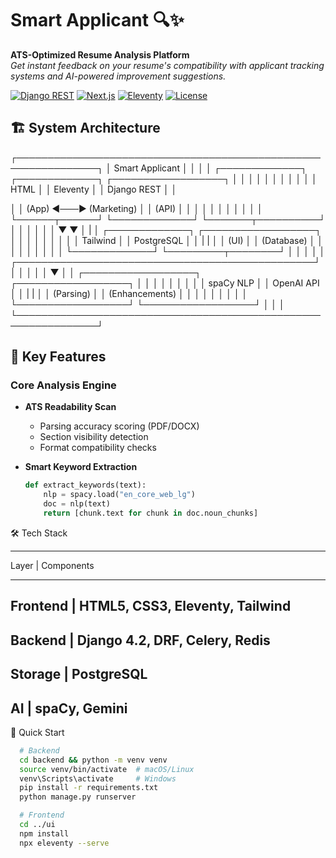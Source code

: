 # Smart Applicant 🔍✨

**ATS-Optimized Resume Analysis Platform**  
*Get instant feedback on your resume's compatibility with applicant tracking systems and AI-powered improvement suggestions.*

[![Django REST](https://img.shields.io/badge/Django_REST-092E20?style=for-the-badge&logo=django&logoColor=white)](https://www.django-rest-framework.org/)
[![Next.js](https://img.shields.io/badge/Next.js-13-000000?style=for-the-badge&logo=nextdotjs&logoColor=white)](https://nextjs.org/)
[![Eleventy](https://img.shields.io/badge/Eleventy-1.0.0-4A2B8C?style=for-the-badge)](https://www.11ty.dev/)
[![License](https://img.shields.io/badge/License-MIT-blue.svg)](LICENSE)

## 🏗️ System Architecture
┌───────────────────────────────────────────────────────────────┐
│ Smart Applicant │
│ │
│ ┌─────────────┐ ┌─────────────┐ ┌──────────────────┐ │
│ │ │ │ │ │ │ │
│ │ HTML │ │ Eleventy │ │ Django REST │ │

│ │ (App) ◄───► (Marketing) │ │ (API) │ │
│ │ │ │ │ │ │ │
│ └──────┬──────┘ └─────────────┘ └───────┬──────────┘ │
│ │ │ │
│ ▼ ▼ │
|
│ ┌─────────────┐ ┌──────────────────┐ │
│ │ │ │ │ │
│ │ Tailwind │ │ PostgreSQL │ │
| |
│ │ (UI) │ │ (Database) │ │
│ │ │ │ │ │
│ └─────────────┘ └─────────┬────────┘ │
│ │ │
│ ┌────────────────────────────────────────────────┘ │
│ │ │
│ ▼ │
│ ┌──────────────────┐ ┌──────────────────┐ │
│ │ │ │ │ │
│ │ spaCy NLP │ │ OpenAI API │ │
| |
│ │ (Parsing) │ │ (Enhancements) │ │
│ │ │ │ │ │
│ └──────────────────┘ └──────────────────┘ │
│ │
└───────────────────────────────────────────────────────────────┘


## 🌟 Key Features

### Core Analysis Engine
- **ATS Readability Scan**  
  - Parsing accuracy scoring (PDF/DOCX)
  - Section visibility detection
  - Format compatibility checks

- **Smart Keyword Extraction**  
  ```python
  def extract_keywords(text):
      nlp = spacy.load("en_core_web_lg")
      doc = nlp(text)
      return [chunk.text for chunk in doc.noun_chunks]

🛠️ Tech Stack
__________________________________________________________
Layer	     |             Components
__________________________________________________________
Frontend   |            HTML5, CSS3, Eleventy, Tailwind
----------------------------------------------------------
Backend    |	          Django 4.2, DRF, Celery, Redis
----------------------------------------------------------
Storage    |          	PostgreSQL
----------------------------------------------------------
AI         |          	spaCy, Gemini
----------------------------------------------------------

🚀 Quick Start
```bash
  # Backend
  cd backend && python -m venv venv
  source venv/bin/activate  # macOS/Linux
  venv\Scripts\activate     # Windows
  pip install -r requirements.txt
  python manage.py runserver
```
```bash
  # Frontend
  cd ../ui
  npm install
  npx eleventy --serve
```
